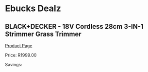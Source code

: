 
# Ebucks Dealz
## BLACK+DECKER - 18V Cordless 28cm 3-IN-1 Strimmer Grass Trimmer
[Product Page](https://www.ebucks.com/web/shop/productSelected.do?prodId=1153513739&catId=363410833)

Price: R1999.00

Savings: 


	